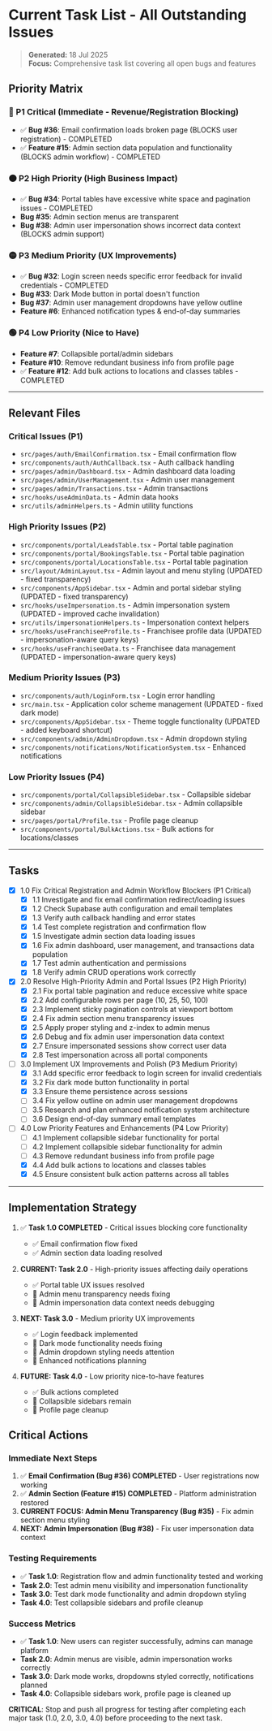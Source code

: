# Current Task List - All Outstanding Issues
> **Generated:** 18 Jul 2025  
> **Focus:** Comprehensive task list covering all open bugs and features

## Priority Matrix

### 🔴 P1 Critical (Immediate - Revenue/Registration Blocking)
- ✅ **Bug #36**: Email confirmation loads broken page (BLOCKS user registration) - COMPLETED
- ✅ **Feature #15**: Admin section data population and functionality (BLOCKS admin workflow) - COMPLETED

### 🟠 P2 High Priority (High Business Impact)
- ✅ **Bug #34**: Portal tables have excessive white space and pagination issues - COMPLETED
- **Bug #35**: Admin section menus are transparent
- **Bug #38**: Admin user impersonation shows incorrect data context (BLOCKS admin support)

### 🟡 P3 Medium Priority (UX Improvements)
- ✅ **Bug #32**: Login screen needs specific error feedback for invalid credentials - COMPLETED
- **Bug #33**: Dark Mode button in portal doesn't function
- **Bug #37**: Admin user management dropdowns have yellow outline
- **Feature #6**: Enhanced notification types & end-of-day summaries

### 🟢 P4 Low Priority (Nice to Have)
- **Feature #7**: Collapsible portal/admin sidebars
- **Feature #10**: Remove redundant business info from profile page
- ✅ **Feature #12**: Add bulk actions to locations and classes tables - COMPLETED

---

## Relevant Files

### Critical Issues (P1)
- `src/pages/auth/EmailConfirmation.tsx` - Email confirmation flow
- `src/components/auth/AuthCallback.tsx` - Auth callback handling
- `src/pages/admin/Dashboard.tsx` - Admin dashboard data loading
- `src/pages/admin/UserManagement.tsx` - Admin user management
- `src/pages/admin/Transactions.tsx` - Admin transactions
- `src/hooks/useAdminData.ts` - Admin data hooks
- `src/utils/adminHelpers.ts` - Admin utility functions

### High Priority Issues (P2)
- `src/components/portal/LeadsTable.tsx` - Portal table pagination
- `src/components/portal/BookingsTable.tsx` - Portal table pagination
- `src/components/portal/LocationsTable.tsx` - Portal table pagination
- `src/layout/AdminLayout.tsx` - Admin layout and menu styling (UPDATED - fixed transparency)
- `src/components/AppSidebar.tsx` - Admin and portal sidebar styling (UPDATED - fixed transparency)
- `src/hooks/useImpersonation.ts` - Admin impersonation system (UPDATED - improved cache invalidation)
- `src/utils/impersonationHelpers.ts` - Impersonation context helpers
- `src/hooks/useFranchiseeProfile.ts` - Franchisee profile data (UPDATED - impersonation-aware query keys)
- `src/hooks/useFranchiseeData.ts` - Franchisee data management (UPDATED - impersonation-aware query keys)

### Medium Priority Issues (P3)
- `src/components/auth/LoginForm.tsx` - Login error handling
- `src/main.tsx` - Application color scheme management (UPDATED - fixed dark mode)
- `src/components/AppSidebar.tsx` - Theme toggle functionality (UPDATED - added keyboard shortcut)
- `src/components/admin/AdminDropdown.tsx` - Admin dropdown styling
- `src/components/notifications/NotificationSystem.tsx` - Enhanced notifications

### Low Priority Issues (P4)
- `src/components/portal/CollapsibleSidebar.tsx` - Collapsible sidebar
- `src/components/admin/CollapsibleSidebar.tsx` - Admin collapsible sidebar
- `src/pages/portal/Profile.tsx` - Profile page cleanup
- `src/components/portal/BulkActions.tsx` - Bulk actions for locations/classes

---

## Tasks

- [x] 1.0 Fix Critical Registration and Admin Workflow Blockers (P1 Critical)
  - [x] 1.1 Investigate and fix email confirmation redirect/loading issues
  - [x] 1.2 Check Supabase auth configuration and email templates
  - [x] 1.3 Verify auth callback handling and error states
  - [x] 1.4 Test complete registration and confirmation flow
  - [x] 1.5 Investigate admin section data loading issues
  - [x] 1.6 Fix admin dashboard, user management, and transactions data population
  - [x] 1.7 Test admin authentication and permissions
  - [x] 1.8 Verify admin CRUD operations work correctly

- [x] 2.0 Resolve High-Priority Admin and Portal Issues (P2 High Priority)
  - [x] 2.1 Fix portal table pagination and reduce excessive white space
  - [x] 2.2 Add configurable rows per page (10, 25, 50, 100)
  - [x] 2.3 Implement sticky pagination controls at viewport bottom
  - [x] 2.4 Fix admin section menu transparency issues
  - [x] 2.5 Apply proper styling and z-index to admin menus
  - [x] 2.6 Debug and fix admin user impersonation data context
  - [x] 2.7 Ensure impersonated sessions show correct user data
  - [x] 2.8 Test impersonation across all portal components

- [ ] 3.0 Implement UX Improvements and Polish (P3 Medium Priority)
  - [x] 3.1 Add specific error feedback to login screen for invalid credentials
  - [x] 3.2 Fix dark mode button functionality in portal
  - [x] 3.3 Ensure theme persistence across sessions
  - [ ] 3.4 Fix yellow outline on admin user management dropdowns
  - [ ] 3.5 Research and plan enhanced notification system architecture
  - [ ] 3.6 Design end-of-day summary email templates

- [ ] 4.0 Low Priority Features and Enhancements (P4 Low Priority)
  - [ ] 4.1 Implement collapsible sidebar functionality for portal
  - [ ] 4.2 Implement collapsible sidebar functionality for admin
  - [ ] 4.3 Remove redundant business info from profile page
  - [x] 4.4 Add bulk actions to locations and classes tables
  - [x] 4.5 Ensure consistent bulk action patterns across all tables

---

## Implementation Strategy

1. ✅ **Task 1.0 COMPLETED** - Critical issues blocking core functionality
   - ✅ Email confirmation flow fixed
   - ✅ Admin section data loading resolved
   
2. **CURRENT: Task 2.0** - High-priority issues affecting daily operations
   - ✅ Portal table UX issues resolved
   - 🔄 Admin menu transparency needs fixing
   - 🔄 Admin impersonation data context needs debugging
   
3. **NEXT: Task 3.0** - Medium priority UX improvements
   - ✅ Login feedback implemented
   - 🔄 Dark mode functionality needs fixing
   - 🔄 Admin dropdown styling needs attention
   - 🔄 Enhanced notifications planning
   
4. **FUTURE: Task 4.0** - Low priority nice-to-have features
   - ✅ Bulk actions completed
   - 🔄 Collapsible sidebars remain
   - 🔄 Profile page cleanup

## Critical Actions

### Immediate Next Steps
1. ✅ **Email Confirmation (Bug #36) COMPLETED** - User registrations now working
2. ✅ **Admin Section (Feature #15) COMPLETED** - Platform administration restored
3. **CURRENT FOCUS: Admin Menu Transparency (Bug #35)** - Fix admin section menu styling
4. **NEXT: Admin Impersonation (Bug #38)** - Fix user impersonation data context

### Testing Requirements
- ✅ **Task 1.0**: Registration flow and admin functionality tested and working
- **Task 2.0**: Test admin menu visibility and impersonation functionality
- **Task 3.0**: Test dark mode functionality and admin dropdown styling
- **Task 4.0**: Test collapsible sidebars and profile cleanup

### Success Metrics
- ✅ **Task 1.0**: New users can register successfully, admins can manage platform
- **Task 2.0**: Admin menus are visible, admin impersonation works correctly
- **Task 3.0**: Dark mode works, dropdowns styled correctly, notifications planned
- **Task 4.0**: Collapsible sidebars work, profile page is cleaned up

**CRITICAL**: Stop and push all progress for testing after completing each major task (1.0, 2.0, 3.0, 4.0) before proceeding to the next task.
